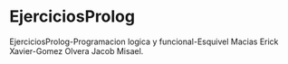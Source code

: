 # EjerciciosProlog
EjerciciosProlog-Programacion logica y funcional-Esquivel Macias Erick Xavier-Gomez Olvera Jacob Misael.
